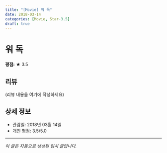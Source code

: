 ```yaml
---
title: "[Movie] 워 독"
date: 2018-03-14
categories: [Movie, Star-3.5]
draft: true
---
```


# 워 독

**평점:** ★ 3.5

## 리뷰

(리뷰 내용을 여기에 작성하세요)

## 상세 정보

- 관람일: 2018년 03월 14일
- 개인 평점: 3.5/5.0

---

*이 글은 자동으로 생성된 임시 글입니다.*
